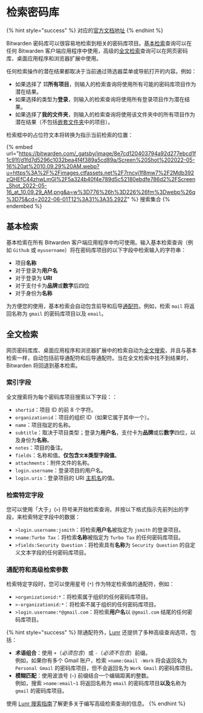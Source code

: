 # 检索密码库

{% hint style="success" %}
对应的[官方文档地址](https://bitwarden.com/help/article/searching-vault/)
{% endhint %}

Bitwarden 密码库可以很容易地检索到相关的密码库项目。[基本检索](search-your-vault.md#applications-that-use-full-text-search)查询可以在任何 Bitwarden 客户端应用程序中使用，高级的[全文检索](search-your-vault.md#applications-that-use-full-text-search-1)查询可以在网页密码库、桌面应用程序和浏览器扩展中使用。

任何检索操作的潜在结果都取决于当前通过筛选器菜单或导航打开的内容。例如：

* 如果选择了 **☷所有项目**，则输入的检索查询将使用所有可能的密码库项目作为潜在结果。
* 如果选择的类型为**登录**，则输入的检索查询将使用所有登录项目作为潜在结果。
* 如果选择了**我的文件夹**，则输入的检索查询将使用该文件夹中的所有项目作为潜在结果（不包括[嵌套文件夹](folders.md)中的项目）。

检索框中的占位符文本将转换为指示当前检索的位置：

{% embed url="https://bitwarden.com/_gatsby/image/8e7cd120403794a92d277ebcd1f1c91f/d1fd7d5296c1032bea4f4f389a5cd89a/Screen%20Shot%202022-05-16%20at%2010.09.29%20AM.webp?u=https%3A%2F%2Fimages.ctfassets.net%2F7rncvj1f8mw7%2F2Mdb392zQHEfC44zhwLmGl%2F5a324b40f4e789d5c52180ebdfe786d2%2FScreen_Shot_2022-05-16_at_10.09.29_AM.png&a=w%3D776%26h%3D226%26fm%3Dwebp%26q%3D75&cd=2022-06-01T12%3A31%3A35.292Z" %}
搜索集合
{% endembed %}

## 基本检索 <a href="#applications-that-use-full-text-search" id="applications-that-use-full-text-search"></a>

基本检索在所有 Bitwarden 客户端应用程序中均可使用。输入基本检索查询（例如 `Github` 或 `myusername`）将在密码库项目的以下字段中检索输入的字符串：

* 项目**名称**
* 对于登录为**用户名**
* 对于登录为 **URI**
* 对于支付卡为**品牌**或**数字**后四位
* 对于身份为**名称**

为方便您的使用，基本检索会自动包含前导和后导[通配符](search-your-vault.md#wildcards-and-advanced-search-parameters)。例如，检索 `mail` 将返回名称为 `gmail` 的密码库项目以及 `email`。

## 全文检索 <a href="#applications-that-use-full-text-search" id="applications-that-use-full-text-search"></a>

网页密码库库、桌面应用程序和浏览器扩展中的检索自动为[全文搜索](https://zh.wikipedia.org/wiki/%E5%85%A8%E6%96%87%E6%AA%A2%E7%B4%A2)，并且与基本检索一样，自动包括前导通配符和后导通配符。当在全文检索中找不到结果时，Bitwarden 将回退到基本检索。

### 索引字段 <a href="#indexed-fields" id="indexed-fields"></a>

全文搜索将为每个密码库项目搜索以下字段：：

* `shortid`：项目 ID 的前 8 个字符。
* `organizationid`：项目的组织 ID（如果它属于其中一个）。
* `name`：项目指定的名称。
* `subtitle`：取决于项目类型；登录为**用户名**，支付卡为**品牌**或后**数字**四位，以及身份为**名称**。
* `notes`：项目的备注。
* `fields`：名称和值。**仅包含`文本`类型字段值**。
* `attachments`：附件文件的名称。
* `login.username`：登录项目的用户名。
* `login.uris`：登录项目的 URI [主机名](https://developer.mozilla.org/en-US/docs/Web/API/HTMLHyperlinkElementUtils/hostname)的值。

### 检索特定字段 <a href="#searching-specific-fields" id="searching-specific-fields"></a>

您可以使用「大于」(`>`) 符号来开始检索查询，并按以下格式指示先前列出的字段，来检索特定字段中的数据：

* `>login.username:jsmith`：将检索**用户名**被指定为 `jsmith` 的登录项目。
* `>name:Turbo Tax`：将检索**名称**被指定为 `Turbo Tax` 的任何密码库项目。
* `>fields:Security Question`：将检索具有**名称**为 `Security Question` 的自定义文本字段的任何密码库项目。

### 通配符和高级检索参数 <a href="#wildcards-and-advanced-search-parameters" id="wildcards-and-advanced-search-parameters"></a>

检索特定字段时，您可以使用星号 (`*`) 作为特定检索值的通配符，例如：

* `>organizationid:*`：将检索属于组织的任何密码库项目。
* `>-organizationid:*`：将检索不属于组织的任何密码库项目。
* `>login.username:*@gmail.com`：将检索**用户名**以 `@gmail.com` 结尾的任何密码库项目。

{% hint style="success" %}
除通配符外，[Lunr](https://lunrjs.com/) 还提供了多种高级查询选项，包括：

* **术语组合**：使用 `+`（_必须包含_）或 `-`（_必须不包含_）前缀。\
  例如，如果你有多个 Gmail 账户，检索 `>name:Gmail -Work` 将会返回名为 `Personal Gmail` 的密码库项目，但不会返回名为 `Work Gmail` 的密码库项目。
* **模糊匹配**：使用波浪号 (`~`) 前缀结合一个编辑距离的整数。\
  例如，搜索 `>name:email~1` 将返回名称为 `email` 的密码库项目**以及**名称为 `gmail` 的密码库项目。

使用 [Lunr 搜索指南](https://lunrjs.com/guides/searching.html)了解更多关于编写高级检索查询的信息。
{% endhint %}
